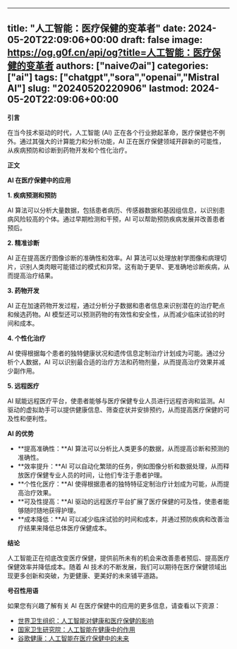 
---
title: "人工智能：医疗保健的变革者"
date: 2024-05-20T22:09:06+00:00
draft: false
image: https://og.g0f.cn/api/og?title=人工智能：医疗保健的变革者
authors: ["naiveのai"]
categories: ["ai"]
tags: ["chatgpt","sora","openai","Mistral AI"]
slug: "20240520220906"
lastmod: 2024-05-20T22:09:06+00:00
---
**引言**

在当今技术驱动的时代，人工智能 (AI) 正在各个行业掀起革命，医疗保健也不例外。通过其强大的计算能力和分析功能，AI 正在医疗保健领域开辟新的可能性，从疾病预防和诊断到药物开发和个性化治疗。

**正文**

**AI 在医疗保健中的应用**

**1. 疾病预测和预防**

AI 算法可以分析大量数据，包括患者病历、传感器数据和基因组信息，以识别患病风险较高的个体。通过早期检测和干预，AI 可以帮助预防疾病发展并改善患者预后。

**2. 精准诊断**

AI 正在提高医疗图像诊断的准确性和效率。AI 算法可以处理放射学图像和病理切片，识别人类肉眼可能错过的模式和异常。这有助于更早、更准确地诊断疾病，从而提高治疗结果。

**3. 药物开发**

AI 正在加速药物开发过程，通过分析分子数据和患者信息来识别潜在的治疗靶点和候选药物。AI 模型还可以预测药物的有效性和安全性，从而减少临床试验的时间和成本。

**4. 个性化治疗**

AI 使得根据每个患者的独特健康状况和遗传信息定制治疗计划成为可能。通过分析个人数据，AI 可以识别最合适的治疗方法和药物剂量，从而提高治疗效果并减少副作用。

**5. 远程医疗**

AI 赋能远程医疗平台，使患者能够与医疗保健专业人员进行远程咨询和监测。AI 驱动的虚拟助手可以提供健康信息、筛查症状并安排预约，从而提高医疗保健的可及性和便利性。

**AI 的优势**

* **提高准确性：**AI 算法可以分析比人类更多的数据，从而提高诊断和预测的准确性。
* **效率提升：**AI 可以自动化繁琐的任务，例如图像分析和数据处理，从而释放医疗保健专业人员的时间，让他们专注于患者护理。
* **个性化医疗：**AI 使得根据患者的独特特征定制治疗计划成为可能，从而提高治疗效果。
* **可及性提高：**AI 驱动的远程医疗平台扩展了医疗保健的可及性，使患者能够随时随地获得护理。
* **成本降低：**AI 可以减少临床试验的时间和成本，并通过预防疾病和改善治疗结果来降低总体医疗保健成本。

**结论**

人工智能正在彻底改变医疗保健，提供前所未有的机会来改善患者预后、提高医疗保健效率并降低成本。随着 AI 技术的不断发展，我们可以期待在医疗保健领域出现更多创新和突破，为更健康、更美好的未来铺平道路。

**号召性用语**

如果您有兴趣了解有关 AI 在医疗保健中的应用的更多信息，请查看以下资源：

* [世界卫生组织：人工智能对健康和医疗保健的影响](https://www.who.int/news-room/fact-sheets/detail/artificial-intelligence-for-health-and-healthcare)
* [国家卫生研究院：人工智能在健康中的作用](https://www.nih.gov/news-events/news-releases/ai-role-health)
* [谷歌健康：人工智能在医疗保健中的未来](https://health.google/blog/research/ai-in-healthcare-the-future/)
